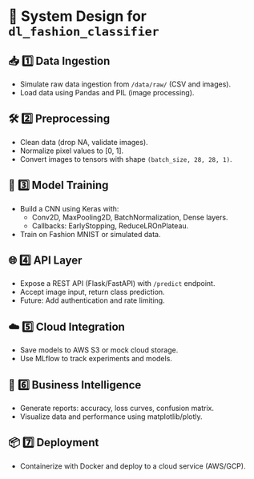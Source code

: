 # 🧪 System Design for `dl_fashion_classifier`

## 📥 1️⃣ Data Ingestion
- Simulate raw data ingestion from `/data/raw/` (CSV and images).
- Load data using Pandas and PIL (image processing).

## 🛠️ 2️⃣ Preprocessing
- Clean data (drop NA, validate images).
- Normalize pixel values to [0, 1].
- Convert images to tensors with shape `(batch_size, 28, 28, 1)`.

## 🧠 3️⃣ Model Training
- Build a CNN using Keras with:
  - Conv2D, MaxPooling2D, BatchNormalization, Dense layers.
  - Callbacks: EarlyStopping, ReduceLROnPlateau.
- Train on Fashion MNIST or simulated data.

## 🌐 4️⃣ API Layer
- Expose a REST API (Flask/FastAPI) with `/predict` endpoint.
- Accept image input, return class prediction.
- Future: Add authentication and rate limiting.

## ☁️ 5️⃣ Cloud Integration
- Save models to AWS S3 or mock cloud storage.
- Use MLflow to track experiments and models.

## 🔎 6️⃣ Business Intelligence
- Generate reports: accuracy, loss curves, confusion matrix.
- Visualize data and performance using matplotlib/plotly.

## 📦 7️⃣ Deployment
- Containerize with Docker and deploy to a cloud service (AWS/GCP).
